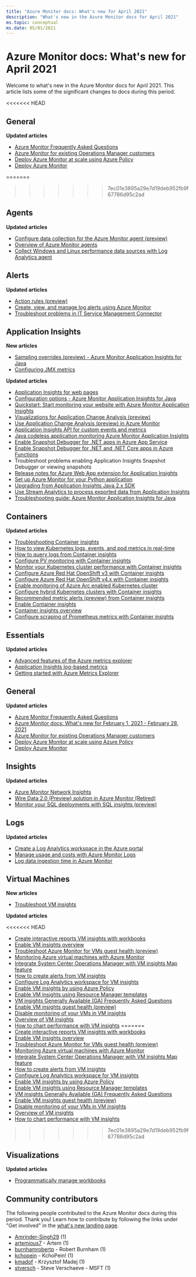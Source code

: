 ```yaml
---
title: "Azure Monitor docs: What's new for April 2021"
description: "What's new in the Azure Monitor docs for April 2021"
ms.topic: conceptual
ms.date: 05/01/2021
---
```


# Azure Monitor docs: What's new for April 2021

Welcome to what's new in the Azure Monitor docs for April 2021. This article lists some of the significant changes to docs during this period.

<<<<<<< HEAD
## General

**Updated articles**

- [Azure Monitor Frequently Asked Questions](faq.yml)
- [Azure Monitor for existing Operations Manager customers](azure-monitor-operations-manager.md)
- [Deploy Azure Monitor at scale using Azure Policy](deploy-scale.md)
- [Deploy Azure Monitor](deploy.md)
   
=======
>>>>>>> 7ec01e3895a29e7d19deb952fb9f67786d95c2ad
## Agents

**Updated articles**

- [Configure data collection for the Azure Monitor agent (preview)](/azure/azure-monitoragents/data-collection-rule-azure-monitor-agent.md)
- [Overview of Azure Monitor agents](/azure/azure-monitoragents/agents-overview.md)
- [Collect Windows and Linux performance data sources with Log Analytics agent](/azure/azure-monitoragents/data-sources-performance-counters.md)

## Alerts

**Updated articles**

- [Action rules (preview)](/azure/azure-monitoralerts/alerts-action-rules.md)
- [Create, view, and manage log alerts using Azure Monitor](/azure/azure-monitoralerts/alerts-log.md)
- [Troubleshoot problems in IT Service Management Connector](/azure/azure-monitoralerts/itsmc-troubleshoot-overview.md)

## Application Insights

**New articles**

- [Sampling overrides (preview) - Azure Monitor Application Insights for Java](/azure/azure-monitorapp/java-standalone-sampling-overrides.md)
- [Configuring JMX metrics](/azure/azure-monitorapp/java-jmx-metrics-configuration.md)

**Updated articles**

- [Application Insights for web pages](/azure/azure-monitorapp/javascript.md)
- [Configuration options - Azure Monitor Application Insights for Java](/azure/azure-monitorapp/java-standalone-config.md)
- [Quickstart: Start monitoring your website with Azure Monitor Application Insights](/azure/azure-monitorapp/website-monitoring.md)
- [Visualizations for Application Change Analysis (preview)](/azure/azure-monitorapp/change-analysis-visualizations.md)
- [Use Application Change Analysis (preview) in Azure Monitor](/azure/azure-monitorapp/change-analysis.md)
- [Application Insights API for custom events and metrics](/azure/azure-monitorapp/api-custom-events-metrics.md)
- [Java codeless application monitoring Azure Monitor Application Insights](/azure/azure-monitorapp/java-in-process-agent.md)
- [Enable Snapshot Debugger for .NET apps in Azure App Service](/azure/azure-monitorapp/snapshot-debugger-appservice.md)
- [Enable Snapshot Debugger for .NET and .NET Core apps in Azure Functions](/azure/azure-monitorapp/snapshot-debugger-function-app.md)
- [<a id=troubleshooting></a> Troubleshoot problems enabling Application Insights Snapshot Debugger or viewing snapshots](/azure/azure-monitorapp/snapshot-debugger-troubleshoot.md)
- [Release notes for Azure Web App extension for Application Insights](/azure/azure-monitorapp/web-app-extension-release-notes.md)
- [Set up Azure Monitor for your Python application](/azure/azure-monitorapp/opencensus-python.md)
- [Upgrading from Application Insights Java 2.x SDK](/azure/azure-monitorapp/java-standalone-upgrade-from-2x.md)
- [Use Stream Analytics to process exported data from Application Insights](/azure/azure-monitorapp/export-stream-analytics.md)
- [Troubleshooting guide: Azure Monitor Application Insights for Java](/azure/azure-monitorapp/java-standalone-troubleshoot.md)

## Containers

**Updated articles**

- [Troubleshooting Container insights](/azure/azure-monitorcontainers/container-insights-troubleshoot.md)
- [How to view Kubernetes logs, events, and pod metrics in real-time](/azure/azure-monitorcontainers/container-insights-livedata-overview.md)
- [How to query logs from Container insights](/azure/azure-monitorcontainers/container-insights-log-search.md)
- [Configure PV monitoring with Container insights](/azure/azure-monitorcontainers/container-insights-persistent-volumes.md)
- [Monitor your Kubernetes cluster performance with Container insights](/azure/azure-monitorcontainers/container-insights-analyze.md)
- [Configure Azure Red Hat OpenShift v3 with Container insights](/azure/azure-monitorcontainers/container-insights-azure-redhat-setup.md)
- [Configure Azure Red Hat OpenShift v4.x with Container insights](/azure/azure-monitorcontainers/container-insights-azure-redhat4-setup.md)
- [Enable monitoring of Azure Arc enabled Kubernetes cluster](/azure/azure-monitorcontainers/container-insights-enable-arc-enabled-clusters.md)
- [Configure hybrid Kubernetes clusters with Container insights](/azure/azure-monitorcontainers/container-insights-hybrid-setup.md)
- [Recommended metric alerts (preview) from Container insights](/azure/azure-monitorcontainers/container-insights-metric-alerts.md)
- [Enable Container insights](/azure/azure-monitorcontainers/container-insights-onboard.md)
- [Container insights overview](/azure/azure-monitorcontainers/container-insights-overview.md)
- [Configure scraping of Prometheus metrics with Container insights](/azure/azure-monitorcontainers/container-insights-prometheus-integration.md)

## Essentials

**Updated articles**

- [Advanced features of the Azure metrics explorer](/azure/azure-monitoressentials/metrics-charts.md)
- [Application Insights log-based metrics](/azure/azure-monitoressentials/app-insights-metrics.md)
- [Getting started with Azure Metrics Explorer](/azure/azure-monitoressentials/metrics-getting-started.md)

## General

**Updated articles**

- [Azure Monitor Frequently Asked Questions](faq.md)
- [Azure Monitor docs: What's new for February 1, 2021 - February 28, 2021](whats-new.md)
- [Azure Monitor for existing Operations Manager customers](azure-monitor-operations-manager.md)
- [Deploy Azure Monitor at scale using Azure Policy](deploy-scale.md)
- [Deploy Azure Monitor](deploy.md)

## Insights

**Updated articles**

- [Azure Monitor Network Insights](/azure/azure-monitorinsights/network-insights-overview.md)
- [Wire Data 2.0 (Preview) solution in Azure Monitor (Retired)](/azure/azure-monitorinsights/wire-data.md)
- [Monitor your SQL deployments with SQL insights (preview)](/azure/azure-monitorinsights/sql-insights-overview.md)

## Logs

**Updated articles**

- [Create a Log Analytics workspace in the Azure portal](/azure/azure-monitorlogs/quick-create-workspace.md)
- [Manage usage and costs with Azure Monitor Logs](/azure/azure-monitorlogs/manage-cost-storage.md)
- [Log data ingestion time in Azure Monitor](/azure/azure-monitorlogs/data-ingestion-time.md)

## Virtual Machines

**New articles**

- [Troubleshoot VM insights](/azure/azure-monitorvm/vminsights-troubleshoot.md)

**Updated articles**

<<<<<<< HEAD
- [Create interactive reports VM insights with workbooks](vm/vminsights-workbooks.md)
- [Enable VM insights overview](vm/vminsights-enable-overview.md)
- [Troubleshoot Azure Monitor for VMs guest health (preview)](vm/vminsights-health-troubleshoot.md)
- [Monitoring Azure virtual machines with Azure Monitor](vm/monitor-vm-azure.md)
- [Integrate System Center Operations Manager with VM insights Map feature](vm/service-map-scom.md)
- [How to create alerts from VM insights](vm/vminsights-alerts.md)
- [Configure Log Analytics workspace for VM insights](vm/vminsights-configure-workspace.md)
- [Enable VM insights by using Azure Policy](vm/vminsights-enable-policy.md)
- [Enable VM insights using Resource Manager templates](vm/vminsights-enable-resource-manager.md)
- [VM insights Generally Available (GA) Frequently Asked Questions](vm/vminsights-ga-release-faq.yml)
- [Enable VM insights guest health (preview)](vm/vminsights-health-enable.md)
- [Disable monitoring of your VMs in VM insights](vm/vminsights-optout.md)
- [Overview of VM insights](vm/vminsights-overview.md)
- [How to chart performance with VM insights](vm/vminsights-performance.md)
=======
- [Create interactive reports VM insights with workbooks](/azure/azure-monitorvm/vminsights-workbooks.md)
- [Enable VM insights overview](/azure/azure-monitorvm/vminsights-enable-overview.md)
- [Troubleshoot Azure Monitor for VMs guest health (preview)](/azure/azure-monitorvm/vminsights-health-troubleshoot.md)
- [Monitoring Azure virtual machines with Azure Monitor](/azure/azure-monitorvm/monitor-vm-azure.md)
- [Integrate System Center Operations Manager with VM insights Map feature](/azure/azure-monitorvm/service-map-scom.md)
- [How to create alerts from VM insights](/azure/azure-monitorvm/vminsights-alerts.md)
- [Configure Log Analytics workspace for VM insights](/azure/azure-monitorvm/vminsights-configure-workspace.md)
- [Enable VM insights by using Azure Policy](/azure/azure-monitorvm/vminsights-enable-policy.md)
- [Enable VM insights using Resource Manager templates](/azure/azure-monitorvm/vminsights-enable-resource-manager.md)
- [VM insights Generally Available (GA) Frequently Asked Questions](/azure/azure-monitorvm/vminsights-ga-release-faq.md)
- [Enable VM insights guest health (preview)](/azure/azure-monitorvm/vminsights-health-enable.md)
- [Disable monitoring of your VMs in VM insights](/azure/azure-monitorvm/vminsights-optout.md)
- [Overview of VM insights](/azure/azure-monitorvm/vminsights-overview.md)
- [How to chart performance with VM insights](/azure/azure-monitorvm/vminsights-performance.md)
>>>>>>> 7ec01e3895a29e7d19deb952fb9f67786d95c2ad

## Visualizations

**Updated articles**

- [Programmatically manage workbooks](/azure/azure-monitorvisualize/workbooks-automate.md)

## Community contributors

The following people contributed to the Azure Monitor docs during this period. Thank you! Learn how to contribute by following the links under "Get involved" in the [what's new landing page](index.yml).

- [Amrinder-Singh29](https://github.com/Amrinder-Singh29) (1)
- [artemious7](https://github.com/artemious7) - Artem (1)
- [burnhamrobertp](https://github.com/burnhamrobertp) - Robert Burnham (1)
- [kchopein](https://github.com/kchopein) - KchoPein! (1)
- [kmadof](https://github.com/kmadof) - Krzysztof Madej (1)
- [stversch](https://github.com/stversch) - Steve Verschaeve - MSFT (1)
